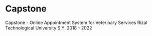 # Capstone
Capstone - Online Appointment System for Veterinary Services
Rizal Technological University S.Y. 2018 - 2022

